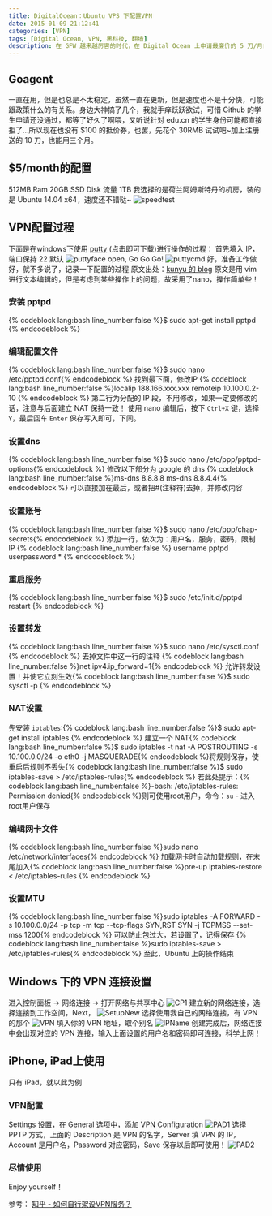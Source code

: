 ```yaml
---
title: DigitalOcean：Ubuntu VPS 下配置VPN
date: 2015-01-09 21:12:41
categories: [VPN]
tags: [Digital Ocean, VPN, 黑科技, 翻墙]
description: 在 GFW 越来越厉害的时代，在 Digital Ocean 上申请最廉价的 5 刀/月的 VPS 服务器，对于个人用户来说是足够了，就可以科学上网！安心学术上不了谷歌，真是辛酸。
---
```


## Goagent
一直在用，但是也总是不太稳定，虽然一直在更新，但是速度也不是十分快，可能跟政策什么的有关系。身边大神搞了几个，我就手痒跃跃欲试，可惜 Github 的学生申请还没通过，都等了好久了啊喂，又听说针对 edu.cn 的学生身份可能都直接拒了...所以现在也没有 $100 的抵价券，也罢，先花个 30RMB 试试吧~加上注册送的 10 刀，也能用三个月。

## $5/month的配置
512MB Ram 20GB SSD Disk 流量 1TB
我选择的是荷兰阿姆斯特丹的机房，装的是 Ubuntu 14.04 x64，速度还不错哒~
![speedtest](speedtest.png)

## VPN配置过程
下面是在windows下使用 [putty](http://the.earth.li/~sgtatham/putty/0.63/x86/putty.exe) (点击即可下载)进行操作的过程：
首先填入 IP，端口保持 22 默认
![puttyface](putty1.png)
open, Go Go Go!
![puttycmd](putty2.png)
好，准备工作做好，就不多说了，记录一下配置的过程
原文出处：[kunyu 的 blog](http://blog.kunyu.li/digitalocean-ubuntu-vps-vpn.html)
原文是用 vim 进行文本编辑的，但是考虑到某些操作上的问题，故采用了nano，操作简单些！
### 安装 pptpd
{% codeblock lang:bash line_number:false %}$ sudo apt-get install pptpd
{% endcodeblock %}

### 编辑配置文件
{% codeblock lang:bash line_number:false %}$ sudo nano /etc/pptpd.conf{% endcodeblock %}
找到最下面，修改IP
{% codeblock lang:bash line_number:false %}localip 188.166.xxx.xxx
remoteip 10.100.0.2-10 {% endcodeblock %}
第二行为分配的 IP 段，不用修改，如果一定要修改的话，注意与后面建立 NAT 保持一致！
使用 nano 编辑后，按下 `Ctrl+X` 键，选择 `Y`，最后回车 `Enter` 保存写入即可，下同。

### 设置dns
{% codeblock lang:bash line_number:false %}$ sudo nano /etc/ppp/pptpd-options{% endcodeblock %}
修改以下部分为 google 的 dns
{% codeblock lang:bash line_number:false %}ms-dns 8.8.8.8
ms-dns 8.8.4.4{% endcodeblock %}
可以直接加在最后，或者把#(注释符)去掉，并修改内容

### 设置账号
{% codeblock lang:bash line_number:false %}$ sudo nano /etc/ppp/chap-secrets{% endcodeblock %}
添加一行，依次为：用户名，服务，密码，限制 IP
{% codeblock lang:bash line_number:false %} username pptpd userpassword *
{% endcodeblock %}

### 重启服务

{% codeblock lang:bash line_number:false %}$ sudo /etc/init.d/pptpd restart 
{% endcodeblock %}

### 设置转发
{% codeblock lang:bash line_number:false %}$ sudo nano /etc/sysctl.conf {% endcodeblock %}
去掉文件中这一行的注释
{% codeblock lang:bash line_number:false %}net.ipv4.ip_forward=1{% endcodeblock %}
允许转发设置！并使它立刻生效{% codeblock lang:bash line_number:false %}$ sudo sysctl -p
{% endcodeblock %}

### NAT设置
先安装 `iptables`:{% codeblock lang:bash line_number:false %}$ sudo apt-get install iptables {% endcodeblock %}
建立一个 NAT{% codeblock lang:bash line_number:false %}$ sudo iptables -t nat -A POSTROUTING -s 10.100.0.0/24 -o eth0 -j MASQUERADE{% endcodeblock %}将规则保存，使重启后规则不丢失{% codeblock lang:bash line_number:false %}$ sudo iptables-save > /etc/iptables-rules{% endcodeblock %}
若此处提示：{% codeblock lang:bash line_number:false %}-bash: /etc/iptables-rules: Permission denied{% endcodeblock %}则可使用root用户，命令：`su` - 进入root用户保存

### 编辑网卡文件
{% codeblock lang:bash line_number:false %}sudo nano  /etc/network/interfaces{% endcodeblock %}
加载网卡时自动加载规则，在末尾加入{% codeblock lang:bash line_number:false %}pre-up iptables-restore < /etc/iptables-rules
{% endcodeblock %}

### 设置MTU
{% codeblock lang:bash line_number:false %}sudo iptables -A FORWARD -s 10.100.0.0/24 -p tcp -m tcp --tcp-flags SYN,RST SYN -j TCPMSS --set-mss 1200{% endcodeblock %}
可以防止包过大，若设置了，记得保存
{% codeblock lang:bash line_number:false %}sudo iptables-save > /etc/iptables-rules{% endcodeblock %}
至此，Ubuntu 上的操作结束

## Windows 下的 VPN 连接设置
进入控制面板 -> 网络连接 -> 打开网络与共享中心
![CP1](cp1.png)
建立新的网络连接，选择连接到工作空间，Next，
![SetupNew](cp2.png)
选择使用我自己的网络连接，有 VPN 的那个
![VPN](cp3.png)
填入你的 VPN 地址，取个别名
![IPName](cp4.png)
创建完成后，网络连接中会出现对应的 VPN 连接，输入上面设置的用户名和密码即可连接，科学上网！
## iPhone, iPad上使用
只有 iPad，就以此为例
### VPN配置
Settings 设置，在 General 选项中，添加 VPN Configuration
![PAD1](pad1.png)
选择 PPTP 方式，上面的 Description 是 VPN 的名字，Server 填 VPN 的 IP，Account 是用户名，Password 对应密码，Save 保存以后即可使用！
![PAD2](pad2.png)
### 尽情使用
Enjoy yourself！

参考： [知乎 - 如何自行架设VPN服务？](http://www.zhihu.com/question/20113381)

